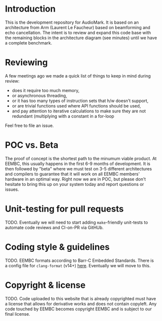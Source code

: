 # Introduction

This is the development repository for AudioMark. It is based on an architecture
from Arm (Laurent Le Faucheur) based on beamforming and echo cancellation. The
intent is to review and expand this code base with the remaining blocks in the
architecture diagram (see minutes) until we have a complete benchmark.

# Reviewing

A few meetings ago we made a quick list of things to keep in mind during review:

* does it require too much memory, 
* or asynchronous threading, 
* or it has too many types of instruction sets that h/w doesn’t support,
* or are trivial functions used where API functions should be used,
* and pay attention to iterative calculations to make sure they are not redundant (multiplying with a constant in a for-loop

Feel free to file an issue.

# POC vs. Beta

The proof of concept is the shortest path to the minumum viable product. At
EEMBC, this usually happens in the first 6-9 months of development. It is then
followed by "beta" where we must test on 3-5 different architectures and
compilers to guarantee that it will work on all EEMBC members' hardware in an
optimal way. Right now we are in POC, but please don't hesitate to bring this
up on your system today and report questions or issues.

# Unit-testing for pull requests

TODO. Eventually we will need to start adding `make`-friendly unit-tests to
automate code reviews and CI-on-PR via GitHUb.

# Coding style & guidelines

TODO. EEMBC formats according to Barr-C Embedded Standards. There is a config
file for `clang-format` (v14+) [here](https://github.com/petertorelli/clang-format-barr-c).
Eventually we will move to this.

# Copyright & license

TODO. Code uploaded to this website that is already copyrighted must have a
license that allows for derivative works and does not contain copyleft. Any code
touched by EEMBC becomes copyright EEMBC and is subject to our final license.

